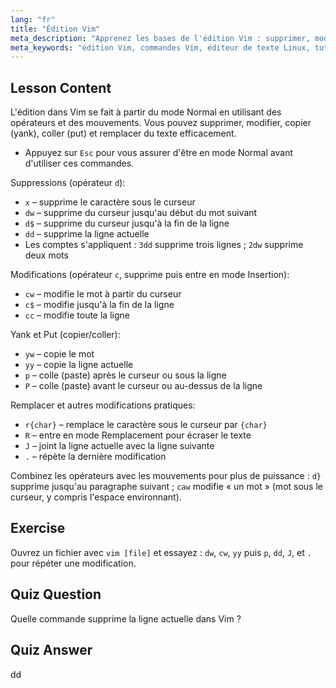 ```yaml
---
lang: "fr"
title: "Édition Vim"
meta_description: "Apprenez les bases de l'édition Vim : supprimer, modifier, copier et coller du texte efficacement. Maîtrisez les commandes Vim essentielles pour les débutants et améliorez vos compétences en édition de texte sous Linux."
meta_keywords: "édition Vim, commandes Vim, éditeur de texte Linux, tutoriel Vim, guide Vim, Vim pour débutants, commande dd, suppression Vim"
---
```


## Lesson Content

L'édition dans Vim se fait à partir du mode Normal en utilisant des opérateurs et des mouvements. Vous pouvez supprimer, modifier, copier (yank), coller (put) et remplacer du texte efficacement.

- Appuyez sur `Esc` pour vous assurer d'être en mode Normal avant d'utiliser ces commandes.

Suppressions (opérateur `d`):

- `x` – supprime le caractère sous le curseur
- `dw` – supprime du curseur jusqu'au début du mot suivant
- `d$` – supprime du curseur jusqu'à la fin de la ligne
- `dd` – supprime la ligne actuelle
- Les comptes s'appliquent : `3dd` supprime trois lignes ; `2dw` supprime deux mots

Modifications (opérateur `c`, supprime puis entre en mode Insertion):

- `cw` – modifie le mot à partir du curseur
- `c$` – modifie jusqu'à la fin de la ligne
- `cc` – modifie toute la ligne

Yank et Put (copier/coller):

- `yw` – copie le mot
- `yy` – copie la ligne actuelle
- `p` – colle (paste) après le curseur ou sous la ligne
- `P` – colle (paste) avant le curseur ou au-dessus de la ligne

Remplacer et autres modifications pratiques:

- `r{char}` – remplace le caractère sous le curseur par `{char}`
- `R` – entre en mode Remplacement pour écraser le texte
- `J` – joint la ligne actuelle avec la ligne suivante
- `.` – répète la dernière modification

Combinez les opérateurs avec les mouvements pour plus de puissance : `d}` supprime jusqu'au paragraphe suivant ; `caw` modifie « un mot » (mot sous le curseur, y compris l'espace environnant).

## Exercise

Ouvrez un fichier avec `vim [file]` et essayez : `dw`, `cw`, `yy` puis `p`, `dd`, `J`, et `.` pour répéter une modification.

## Quiz Question

Quelle commande supprime la ligne actuelle dans Vim ?

## Quiz Answer

dd
